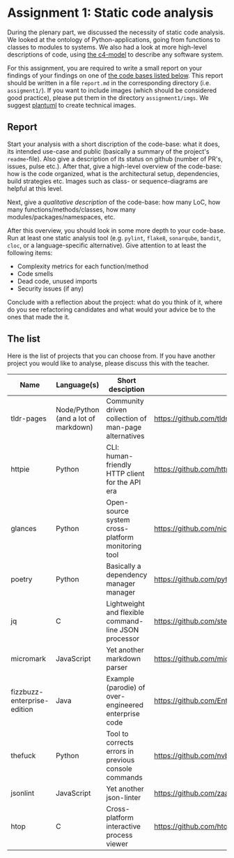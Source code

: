 # Assignment 1: Static code analysis

During the plenary part, we discussed the necessity of static code analysis. We looked at the ontology of Python-applications, going from functions to classes to modules to systems. We also had a look at more high-level descriptions of code, using [the c4-model](https://c4model.com/) to describe any software system.

For this assignment, you are required to write a small report on your findings of your findings on one of [the code bases listed below](#the-list). This report should be written in a file `report.md` in the corresponding directory (i.e. `assigment1/`). If you want to include images (which should be considered good practice), please put them in the directory `assignment1/imgs`. We suggest [plantuml](https://plantuml.com/) to create technical images.

## Report

Start your analysis with a short discription of the code-base: what it does, its intended use-case and public (basically a summary of the project's `readme`-file). Also give a description of its status on github (number of PR's, issues, pulse etc.). After that, give a high-level overview of the code-base: how is the code organized, what is the architectural setup, dependencies, build strategies etc. Images such as class- or sequence-diagrams are helpful at this level.

Next, give a *qualitative description* of the code-base: how many LoC, how many functions/methods/classes, how many modules/packages/namespaces, etc.

After this overview, you should look in some more depth to your code-base. Run at least one static analysis tool (e.g. `pylint`, `flake8`, `sonarqube`, `bandit`, `cloc`, or a language-specific alternative). Give attention to at least the following items:

- Complexity metrics for each function/method
- Code smells
- Dead code, unused imports
- Security issues (if any)

Conclude with a reflection about the project: what do you think of it, where do you see refactoring candidates and what would your advice be to the ones that made the it.

## The list

Here is the list of projects that you can choose from. If you have another project you would like to analyse, please discuss this with the teacher.

Name | Language(s) | Short desciption | url
---|---|---|---
tldr-pages | Node/Python (and a lot of markdown) | Community driven collection of man-page alternatives | https://github.com/tldr-pages/tldr
httpie | Python | CLI: human-friendly HTTP client for the API era | https://github.com/httpie/cli
glances | Python | Open-source system cross-platform monitoring tool | https://github.com/nicolargo/glances
poetry | Python | Basically a dependency manager manager | https://github.com/python-poetry/poetry
jq | C | Lightweight and flexible command-line JSON processor | https://github.com/stedolan/jq
micromark | JavaScript | Yet another markdown parser | https://github.com/micromark/micromark
fizzbuzz-enterprise-edition | Java | Example (parodie) of over-engineered enterprise code | https://github.com/EnterpriseQualityCoding/FizzBuzzEnterpriseEdition
thefuck | Python | Tool to corrects errors in previous console commands | https://github.com/nvbn/thefuck
jsonlint | JavaScript | Yet another json-linter | https://github.com/zaach/jsonlint
htop | C | Cross-platform interactive process viewer | https://github.com/htop-dev/htop





